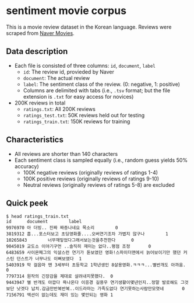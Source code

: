 # sentiment movie corpus

This is a movie review dataset in the Korean language.
Reviews were scraped from [Naver Movies](http://movie.naver.com/movie/point/af/list.nhn).


## Data description

- Each file is consisted of three columns: `id`, `document`, `label`
    - `id`: The review id, provieded by Naver
    - `document`: The actual review
    - `label`: The sentiment class of the review. (0: negative, 1: positive)
    - Columns are delimited with tabs (i.e., `.tsv` format; but the file extension is `.txt` for easy access for novices)
- 200K reviews in total
    - `ratings.txt`: All 200K reviews
    - `ratings_test.txt`: 50K reviews held out for testing
    - `ratings_train.txt`: 150K reviews for training

## Characteristics

- All reviews are shorter than 140 characters
- Each sentiment class is sampled equally (i.e., random guess yields 50% accuracy)
    - 100K negative reviews (originally reviews of ratings 1-4)
    - 100K positive reviews (originally reviews of ratings 9-10)
    - Neutral reviews (originally reviews of ratings 5-8) are excluded

## Quick peek

    $ head ratings_train.txt
    id      document        label
    9976970 아 더빙.. 진짜 짜증나네요 목소리        0
    3819312 흠...포스터보고 초딩영화줄....오버연기조차 가볍지 않구나        1
    10265843        너무재밓었다그래서보는것을추천한다      0
    9045019 교도소 이야기구먼 ..솔직히 재미는 없다..평점 조정       0
    6483659 사이몬페그의 익살스런 연기가 돋보였던 영화!스파이더맨에서 늙어보이기만 했던 커스틴 던스트가 너무나도 이뻐보였다  1
    5403919 막 걸음마 뗀 3세부터 초등학교 1학년생인 8살용영화.ㅋㅋㅋ...별반개도 아까움.     0
    7797314 원작의 긴장감을 제대로 살려내지못했다.  0
    9443947 별 반개도 아깝다 욕나온다 이응경 길용우 연기생활이몇년인지..정말 발로해도 그것보단 낫겟다 납치.감금만반복반복..이드라마는 가족도없다 연기못하는사람만모엿네       0
    7156791 액션이 없는데도 재미 있는 몇안되는 영화 1

